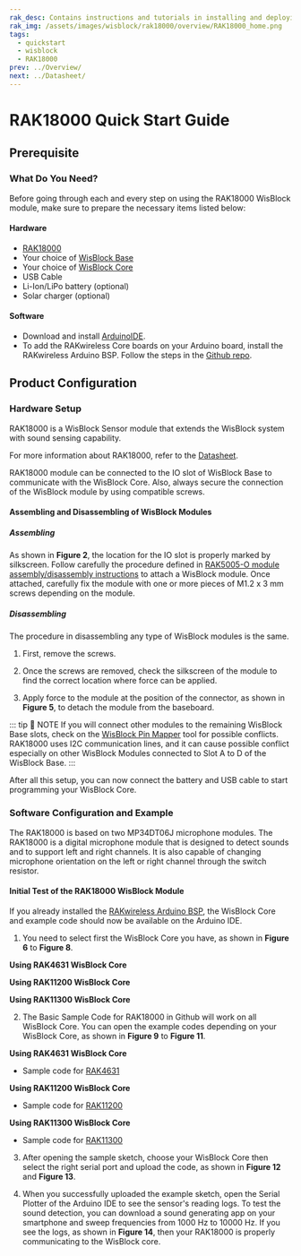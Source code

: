 ```yaml
---
rak_desc: Contains instructions and tutorials in installing and deploying your RAK18000. Instructions are written in a detailed and step-by-step manner for an easier experience in setting up your device. Aside from the hardware configuration, it also contains a software setup that includes detailed example codes that will help you get started.
rak_img: /assets/images/wisblock/rak18000/overview/RAK18000_home.png
tags:
  - quickstart
  - wisblock
  - RAK18000
prev: ../Overview/ 
next: ../Datasheet/ 
---
```


# RAK18000 Quick Start Guide

<!--
## Introduction

This guide introduces the WisBlock RAK18000 PDM Stereo Microphone Module and how to program with it.

The information obtained from the PDM Stereo Microphone Module will then be printed over the USB debug port of the WisBlock Base board.

-->

## Prerequisite

### What Do You Need?

Before going through each and every step on using the RAK18000 WisBlock module, make sure to prepare the necessary items listed below:

#### Hardware

- [RAK18000](https://store.rakwireless.com/collections/wisblock-sensor/products/wisblock-microphone-module-rak18000)
- Your choice of [WisBlock Base](https://store.rakwireless.com/collections/wisblock-base) 
- Your choice of [WisBlock Core](https://store.rakwireless.com/collections/wisblock-core)
- USB Cable
- Li-Ion/LiPo battery (optional)
- Solar charger (optional)

#### Software

- Download and install [ArduinoIDE](https://www.arduino.cc/en/Main/Software).
- To add the RAKwireless Core boards on your Arduino board, install the RAKwireless Arduino BSP. Follow the steps in the [Github repo](https://github.com/RAKWireless/RAKwireless-Arduino-BSP-Index).

## Product Configuration

### Hardware Setup

RAK18000 is a WisBlock Sensor module that extends the WisBlock system with sound sensing capability. 

For more information about RAK18000, refer to the [Datasheet](../Datasheet/).

RAK18000 module can be connected to the IO slot of WisBlock Base to communicate with the WisBlock Core. Also, always secure the connection of the WisBlock module by using compatible screws.

<rk-img
  src="/assets/images/wisblock/rak18000/quickstart/rak18000_assembly.png"
  width="70%"
  caption="RAK18000 connection to WisBlock Base"
/>

#### Assembling and Disassembling of WisBlock Modules

##### Assembling

As shown in **Figure 2**, the location for the IO slot is properly marked by silkscreen. Follow carefully the procedure defined in [RAK5005-O module assembly/disassembly instructions](https://docs.rakwireless.com/Knowledge-Hub/Learn/RAK5005-O-Baseboard-Installation-Guide/) to attach a WisBlock module. Once attached, carefully fix the module with one or more pieces of M1.2 x 3&nbsp;mm screws depending on the module.

<rk-img
  src="/assets/images/wisblock/rak18000/quickstart/RAK18000_mounting.png"
  width="70%"
  caption="RAK18000 connection to WisBlock Base"
/>

##### Disassembling

The procedure in disassembling any type of WisBlock modules is the same. 

1. First, remove the screws.  

<rk-img
  src="/assets/images/wisblock/rak18000/quickstart/16.removing-screws.png"
  width="70%"
  caption="Removing screws from the WisBlock module"
/>

2. Once the screws are removed, check the silkscreen of the module to find the correct location where force can be applied.

<rk-img
  src="/assets/images/wisblock/rak18000/quickstart/17.detaching-silkscreen.png"
  width="70%"
  caption="Detaching silkscreen on the WisBlock module"
/>

3. Apply force to the module at the position of the connector, as shown in **Figure 5**, to detach the module from the baseboard.

<rk-img
  src="/assets/images/wisblock/rak18000/quickstart/18.detaching-module.png"
  width="70%"
  caption="Applying even forces on the proper location of a WisBlock module"
/>

::: tip 📝 NOTE
If you will connect other modules to the remaining WisBlock Base slots, check on the [WisBlock Pin Mapper](https://docs.rakwireless.com/Knowledge-Hub/Pin-Mapper/) tool for possible conflicts. RAK18000 uses I2C communication lines, and it can cause possible conflict especially on other WisBlock Modules connected to Slot A to D of the WisBlock Base. 
:::


After all this setup, you can now connect the battery and USB cable to start programming your WisBlock Core.

### Software Configuration and Example

The RAK18000 is based on two MP34DT06J microphone modules. The RAK18000 is a digital microphone module that is designed to detect sounds and to support left and right channels. It is also capable of changing microphone orientation on the left or right channel through the switch resistor. 

#### Initial Test of the RAK18000 WisBlock Module

If you already installed the [RAKwireless Arduino BSP](https://github.com/RAKWireless/RAKwireless-Arduino-BSP-Index), the WisBlock Core and example code should now be available on the Arduino IDE.

1. You need to select first the WisBlock Core you have, as shown in **Figure 6** to **Figure 8**.

**Using RAK4631 WisBlock Core**

<rk-img
  src="/assets/images/wisblock/rak18000/quickstart/rak4631_board.png"
  width="100%"
  caption="Selecting RAK4631 as the WisBlock Core"
/>

**Using RAK11200 WisBlock Core**

<rk-img
  src="/assets/images/wisblock/rak18000/quickstart/rak11200_board.png"
  width="100%"
  caption="Selecting RAK11200 as the WisBlock Core"
/>

**Using RAK11300 WisBlock Core**

<rk-img
  src="/assets/images/wisblock/rak18000/quickstart/rak11300_board.png"
  width="100%"
  caption="Selecting RAK11300 as the WisBlock Core"
/>

2. The Basic Sample Code for RAK18000 in Github will work on all WisBlock Core. You can open the example codes depending on your WisBlock Core, as shown in **Figure 9** to **Figure 11**. 

**Using RAK4631 WisBlock Core**

- Sample code for [RAK4631](https://github.com/RAKWireless/WisBlock/tree/6a8b314f979f6a0c316b38b309d9fc6cd5c9a077/examples/RAK4630/sensors/RAK18000_Stereo) 

<rk-img
  src="/assets/images/wisblock/rak18000/quickstart/rak4631_example.png"
  width="100%"
  caption="Opening the RAK18000 example code for the RAK4631 WisBlock Core"
/>

**Using RAK11200 WisBlock Core**

- Sample code for [RAK11200](https://github.com/RAKWireless/WisBlock/tree/6a8b314f979f6a0c316b38b309d9fc6cd5c9a077/examples/RAK11200/IO/RAK18000_Stereo)

<rk-img
  src="/assets/images/wisblock/rak18000/quickstart/rak11200_example.png"
  width="100%"
  caption="Opening RAK18000 example code for RAK11200 WisBlock Core"
/>

**Using RAK11300 WisBlock Core**

- Sample code for [RAK11300](https://github.com/RAKWireless/WisBlock/tree/master/examples/RAK11300/IO/RAK18000_Stereo)

<rk-img
  src="/assets/images/wisblock/rak18000/quickstart/rak11300_example.png"
  width="100%"
  caption="Opening RAK18000 example code for RAK11300 WisBlock Core"
/>


3. After opening the sample sketch, choose your WisBlock Core then select the right serial port and upload the code, as shown in **Figure 12** and **Figure 13**.

<rk-img
  src="/assets/images/wisblock/rak18000/quickstart/rak18000_select_port.png"
  width="100%"
  caption="Selecting the correct Serial Port"
/>

<rk-img
  src="/assets/images/wisblock/rak18000/quickstart/rak18000_upload.png"
  width="100%"
  caption="Uploading the RAK18000 example code"
/>

4. When you successfully uploaded the example sketch, open the Serial Plotter of the Arduino IDE to see the sensor's reading logs. To test the sound detection, you can download a sound generating app on your smartphone and sweep frequencies from 1000&nbsp;Hz to 10000&nbsp;Hz. If you see the logs, as shown in **Figure 14**, then your RAK18000 is properly communicating to the WisBlock core.

<rk-img
  src="/assets/images/wisblock/rak18000/quickstart/rak18000_logs.png"
  width="100%"
  caption="RAK18000 audio data logs"
/>



